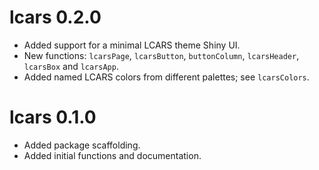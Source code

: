 # lcars 0.2.0

* Added support for a minimal LCARS theme Shiny UI.
* New functions: `lcarsPage`, `lcarsButton`, `buttonColumn`, `lcarsHeader`, `lcarsBox` and `lcarsApp`.
* Added named LCARS colors from different palettes; see `lcarsColors`.

# lcars 0.1.0

* Added package scaffolding.
* Added initial functions and documentation.
